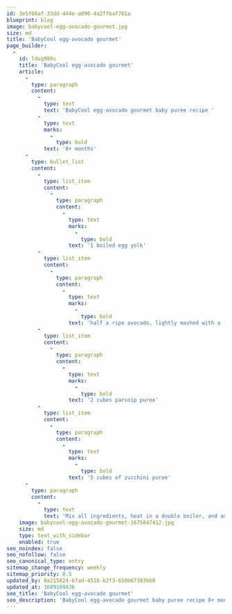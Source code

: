```yaml
---
id: 3e5f66af-33dd-444e-a096-4a2ffbaf761a
blueprint: blog
image: babycool-egg-avocado-gourmet.jpg
size: md
title: 'BabyCool egg-avocado gourmet'
page_builder:
  -
    id: ldvg988s
    title: 'BabyCool egg-avocado gourmet'
    article:
      -
        type: paragraph
        content:
          -
            type: text
            text: 'BabyCool egg-avocado gourmet baby puree recipe '
          -
            type: text
            marks:
              -
                type: bold
            text: '8+ months'
      -
        type: bullet_list
        content:
          -
            type: list_item
            content:
              -
                type: paragraph
                content:
                  -
                    type: text
                    marks:
                      -
                        type: bold
                    text: '1 boiled egg yolk'
          -
            type: list_item
            content:
              -
                type: paragraph
                content:
                  -
                    type: text
                    marks:
                      -
                        type: bold
                    text: 'half a ripe avocado, lightly mashed with a fork'
          -
            type: list_item
            content:
              -
                type: paragraph
                content:
                  -
                    type: text
                    marks:
                      -
                        type: bold
                    text: '2 cubes parsnip puree'
          -
            type: list_item
            content:
              -
                type: paragraph
                content:
                  -
                    type: text
                    marks:
                      -
                        type: bold
                    text: '5 cubes of zucchini puree'
      -
        type: paragraph
        content:
          -
            type: text
            text: 'Mix all ingredients, heat in a double boiler, and add herbs and high-quality olive oil before eating.'
    image: babycool-egg-avocado-gourmet-1675847412.jpg
    size: md
    type: text_with_sidebar
    enabled: true
seo_noindex: false
seo_nofollow: false
seo_canonical_type: entry
sitemap_change_frequency: weekly
sitemap_priority: 0.5
updated_by: 0a215824-b7ad-4518-b2f3-659b67383bb0
updated_at: 1689169436
seo_title: 'BabyCool egg-avocado gourmet'
seo_description: 'BabyCool egg-avocado gourmet baby puree recipe 8+ months'
---
```

